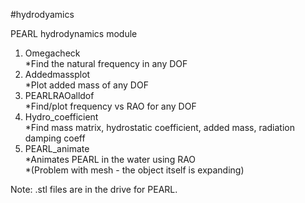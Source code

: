 #hydrodyamics

PEARL hydrodynamics module  
1. Omegacheck  
*Find the natural frequency in any DOF
2. Addedmassplot  
*Plot added mass of any DOF
3. PEARLRAOalldof  
*Find/plot frequency vs RAO for any DOF
4. Hydro_coefficient  
*Find mass matrix, hydrostatic coefficient, added mass, radiation damping coeff  
5. PEARL_animate  
*Animates PEARL in the water using RAO  
*(Problem with mesh - the object itself is expanding)

Note: .stl files are in the drive for PEARL.
